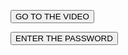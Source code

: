 
<a href="https://drive.google.com/file/d/1bxHZD_10T2KqZBvq4XAv75utz7XErxGe/view?usp=drivesdk"> <button>GO TO THE VIDEO</button></a>




<a href="https://linkenc.net/WUb9FsU6lKBRYj~.AC4exoJWQwKjtt-qCEIzxLPzieVKsKz37kneGKwxIkEtBDZJMlXeVVzVZxzeTG38I-v2qn0YnONeCo7BfpdRUSmXveOeow!"> <button>ENTER THE PASSWORD</button></a>
